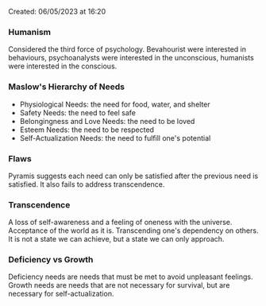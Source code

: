 Created: 06/05/2023 at 16:20

### Humanism
Considered the third force of psychology.
Bevahourist were interested in behaviours, psychoanalysts were interested in the unconscious, humanists were interested in the conscious.

### Maslow's Hierarchy of Needs
- Physiological Needs: the need for food, water, and shelter
- Safety Needs: the need to feel safe
- Belongingness and Love Needs: the need to be loved
- Esteem Needs: the need to be respected
- Self-Actualization Needs: the need to fulfill one's potential

### Flaws
Pyramis suggests each need can only be satisfied after the previous need is satisfied.
It also fails to address transcendence.

### Transcendence
A loss of self-awareness and a feeling of oneness with the universe.
Acceptance of the world as it is.
Transcending one's dependency on others.
It is not a state we can achieve, but a state we can only approach.

### Deficiency vs Growth
Deficiency needs are needs that must be met to avoid unpleasant feelings.
Growth needs are needs that are not necessary for survival, but are necessary for self-actualization.
